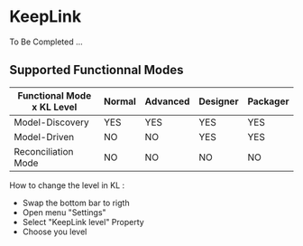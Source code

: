 KeepLink
==
To Be Completed ...

Supported Functionnal Modes
-

<table>
    <thead>
        <tr>
            <th>Functional Mode x KL Level</th>
            <th>Normal</th>
            <th>Advanced</th>
            <th>Designer</th>   
            <th>Packager</th>   
        </tr>
    </thead>
    <tbody>
        <tr>
            <td>Model-Discovery</td>
            <td>YES</td>
            <td>YES</td>
            <td>YES</td>
            <td>YES</td>
        </tr>
        <tr>
            <td>Model-Driven</td>
            <td>NO</td>
            <td>NO</td>
            <td>YES</td>
            <td>YES</td>
        </tr>
        <tr>
            <td>Reconciliation Mode</td>
            <td>NO</td>
            <td>NO</td>
            <td>NO</td>
            <td>NO</td>
        </tr>
    </tbody>
</table>

How to change the level in KL :
* Swap the bottom bar to rigth
* Open menu "Settings"
* Select "KeepLink level" Property
* Choose you level

